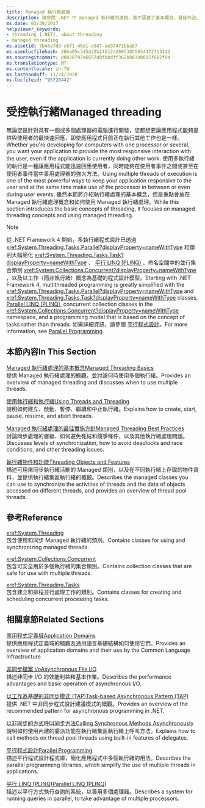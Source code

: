 ```yaml
---
title: Managed 執行緒處理
description: 請參閱 .NET 中 managed 執行緒的連結，其中涵蓋了基本概念、最佳作法、執行緒物件 & 功能、參考頁面 & 更多專案。
ms.date: 03/30/2017
helpviewer_keywords:
- threading [.NET], about threading
- managed threading
ms.assetid: 7b46a7d9-c6f1-46d1-a947-ae97471bba87
ms.openlocfilehash: 28ba05c345d22b14512d280f3855934d727b3142
ms.sourcegitcommit: d8020797a6657d0fbbdff362b80300815f682f94
ms.translationtype: MT
ms.contentlocale: zh-TW
ms.lasthandoff: 11/24/2020
ms.locfileid: "95728442"
---
```

# <a name="managed-threading"></a><span data-ttu-id="e21e3-103">受控執行緒</span><span class="sxs-lookup"><span data-stu-id="e21e3-103">Managed threading</span></span>

<span data-ttu-id="e21e3-104">無論您是針對具有一個或多個處理器的電腦進行開發，您都想要讓應用程式能夠提供與使用者的最快速回應，即使應用程式目前正在執行其他工作也是一樣。</span><span class="sxs-lookup"><span data-stu-id="e21e3-104">Whether you're developing for computers with one processor or several, you want your application to provide the most responsive interaction with the user, even if the application is currently doing other work.</span></span> <span data-ttu-id="e21e3-105">使用多執行緒的執行是一種讓應用程式能迅速回應使用者，同時能夠在使用者事件之間或甚至在使用者事件當中善用處理器的強大方法。</span><span class="sxs-lookup"><span data-stu-id="e21e3-105">Using multiple threads of execution is one of the most powerful ways to keep your application responsive to the user and at the same time make use of the processor in between or even during user events.</span></span> <span data-ttu-id="e21e3-106">雖然本節將介紹執行緒處理的基本概念，但是重點會放在 Managed 執行緒處理概念和如何使用 Managed 執行緒處理。</span><span class="sxs-lookup"><span data-stu-id="e21e3-106">While this section introduces the basic concepts of threading, it focuses on managed threading concepts and using managed threading.</span></span>  
  
> [!NOTE]
> <span data-ttu-id="e21e3-107">從 .NET Framework 4 開始，多執行緒程式設計已透過 <xref:System.Threading.Tasks.Parallel?displayProperty=nameWithType> 和類別大幅簡化 <xref:System.Threading.Tasks.Task?displayProperty=nameWithType> 、 [平行 LINQ (PLINQ) ](../parallel-programming/introduction-to-plinq.md)、命名空間中的並行集合類別 <xref:System.Collections.Concurrent?displayProperty=nameWithType> ，以及以工作（而非執行緒）概念為基礎的程式設計模型。</span><span class="sxs-lookup"><span data-stu-id="e21e3-107">Starting with .NET Framework 4, multithreaded programming is greatly simplified with the <xref:System.Threading.Tasks.Parallel?displayProperty=nameWithType> and <xref:System.Threading.Tasks.Task?displayProperty=nameWithType> classes, [Parallel LINQ (PLINQ)](../parallel-programming/introduction-to-plinq.md), concurrent collection classes in the <xref:System.Collections.Concurrent?displayProperty=nameWithType> namespace, and a programming model that is based on the concept of tasks rather than threads.</span></span> <span data-ttu-id="e21e3-108">如需詳細資訊，請參閱 [平行程式設計](../parallel-programming/index.md)。</span><span class="sxs-lookup"><span data-stu-id="e21e3-108">For more information, see [Parallel Programming](../parallel-programming/index.md).</span></span>  
  
## <a name="in-this-section"></a><span data-ttu-id="e21e3-109">本節內容</span><span class="sxs-lookup"><span data-stu-id="e21e3-109">In This Section</span></span>  

 [<span data-ttu-id="e21e3-110">Managed 執行緒處理的基本概念</span><span class="sxs-lookup"><span data-stu-id="e21e3-110">Managed Threading Basics</span></span>](managed-threading-basics.md)  
 <span data-ttu-id="e21e3-111">提供 Managed 執行緒處理的概觀，並討論何時使用多個執行緒。</span><span class="sxs-lookup"><span data-stu-id="e21e3-111">Provides an overview of managed threading and discusses when to use multiple threads.</span></span>  
  
 [<span data-ttu-id="e21e3-112">使用執行緒和執行緒</span><span class="sxs-lookup"><span data-stu-id="e21e3-112">Using Threads and Threading</span></span>](using-threads-and-threading.md)  
 <span data-ttu-id="e21e3-113">說明如何建立、啟動、暫停、繼續和中止執行緒。</span><span class="sxs-lookup"><span data-stu-id="e21e3-113">Explains how to create, start, pause, resume, and abort threads.</span></span>  
  
 [<span data-ttu-id="e21e3-114">Managed 執行緒處理的最佳實施方針</span><span class="sxs-lookup"><span data-stu-id="e21e3-114">Managed Threading Best Practices</span></span>](managed-threading-best-practices.md)  
 <span data-ttu-id="e21e3-115">討論同步處理的層級、如何避免死結和競爭條件，以及其他執行緒處理問題。</span><span class="sxs-lookup"><span data-stu-id="e21e3-115">Discusses levels of synchronization, how to avoid deadlocks and race conditions, and other threading issues.</span></span>  
  
 [<span data-ttu-id="e21e3-116">執行緒物件和功能</span><span class="sxs-lookup"><span data-stu-id="e21e3-116">Threading Objects and Features</span></span>](threading-objects-and-features.md)  
 <span data-ttu-id="e21e3-117">描述可用來同步執行緒活動的 Managed 類別，以及在不同執行緒上存取的物件資料，並提供執行緒集區執行緒的概觀。</span><span class="sxs-lookup"><span data-stu-id="e21e3-117">Describes the managed classes you can use to synchronize the activities of threads and the data of objects accessed on different threads, and provides an overview of thread pool threads.</span></span>  
  
## <a name="reference"></a><span data-ttu-id="e21e3-118">參考</span><span class="sxs-lookup"><span data-stu-id="e21e3-118">Reference</span></span>  

 <xref:System.Threading>  
 <span data-ttu-id="e21e3-119">包含使用和同步 Managed 執行緒的類別。</span><span class="sxs-lookup"><span data-stu-id="e21e3-119">Contains classes for using and synchronizing managed threads.</span></span>  
  
 <xref:System.Collections.Concurrent>  
 <span data-ttu-id="e21e3-120">包含可安全用於多個執行緒的集合類別。</span><span class="sxs-lookup"><span data-stu-id="e21e3-120">Contains collection classes that are safe for use with multiple threads.</span></span>  
  
 <xref:System.Threading.Tasks>  
 <span data-ttu-id="e21e3-121">包含建立和排程並行處理工作的類別。</span><span class="sxs-lookup"><span data-stu-id="e21e3-121">Contains classes for creating and scheduling concurrent processing tasks.</span></span>  
  
## <a name="related-sections"></a><span data-ttu-id="e21e3-122">相關章節</span><span class="sxs-lookup"><span data-stu-id="e21e3-122">Related Sections</span></span>  

 [<span data-ttu-id="e21e3-123">應用程式定義域</span><span class="sxs-lookup"><span data-stu-id="e21e3-123">Application Domains</span></span>](../../framework/app-domains/application-domains.md)  
 <span data-ttu-id="e21e3-124">提供應用程式定義域的概觀及通用語言基礎結構如何使用它們。</span><span class="sxs-lookup"><span data-stu-id="e21e3-124">Provides an overview of application domains and their use by the Common Language Infrastructure.</span></span>  
  
 [<span data-ttu-id="e21e3-125">非同步檔案 i/o</span><span class="sxs-lookup"><span data-stu-id="e21e3-125">Asynchronous File I/O</span></span>](../io/asynchronous-file-i-o.md)  
 <span data-ttu-id="e21e3-126">描述非同步 I/O 的效能利益和基本作業。</span><span class="sxs-lookup"><span data-stu-id="e21e3-126">Describes the performance advantages and basic operation of asynchronous I/O.</span></span>  
  
 [<span data-ttu-id="e21e3-127">以工作為基礎的非同步模式 (TAP)</span><span class="sxs-lookup"><span data-stu-id="e21e3-127">Task-based Asynchronous Pattern (TAP)</span></span>](../asynchronous-programming-patterns/task-based-asynchronous-pattern-tap.md)  
 <span data-ttu-id="e21e3-128">提供 .NET 中非同步程式設計建議模式的概觀。</span><span class="sxs-lookup"><span data-stu-id="e21e3-128">Provides an overview of the recommended pattern for asynchronous programming in .NET.</span></span>  
  
 [<span data-ttu-id="e21e3-129">以非同步的方式呼叫同步方法</span><span class="sxs-lookup"><span data-stu-id="e21e3-129">Calling Synchronous Methods Asynchronously</span></span>](../asynchronous-programming-patterns/calling-synchronous-methods-asynchronously.md)  
 <span data-ttu-id="e21e3-130">說明如何使用內建的委派功能在執行緒集區執行緒上呼叫方法。</span><span class="sxs-lookup"><span data-stu-id="e21e3-130">Explains how to call methods on thread pool threads using built-in features of delegates.</span></span>  
  
 [<span data-ttu-id="e21e3-131">平行程式設計</span><span class="sxs-lookup"><span data-stu-id="e21e3-131">Parallel Programming</span></span>](../parallel-programming/index.md)  
 <span data-ttu-id="e21e3-132">描述平行程式設計程式庫，簡化應用程式中多個執行緒的用法。</span><span class="sxs-lookup"><span data-stu-id="e21e3-132">Describes the parallel programming libraries, which simplify the use of multiple threads in applications.</span></span>  
  
 [<span data-ttu-id="e21e3-133">平行 LINQ (PLINQ)</span><span class="sxs-lookup"><span data-stu-id="e21e3-133">Parallel LINQ (PLINQ)</span></span>](../parallel-programming/introduction-to-plinq.md)  
 <span data-ttu-id="e21e3-134">描述以平行方式執行查詢的系統，以善用多個處理器。</span><span class="sxs-lookup"><span data-stu-id="e21e3-134">Describes a system for running queries in parallel, to take advantage of multiple processors.</span></span>
